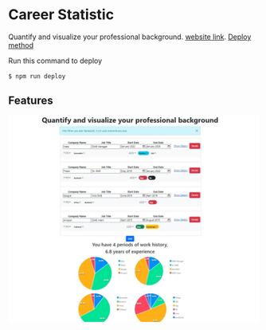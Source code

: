 # Career Statistic

Quantify and visualize your professional background.
[website link](https://stevezkw1998.github.io/career-statistic/).
[Deploy method](https://github.com/gitname/react-gh-pages)

Run this command to deploy
```
$ npm run deploy
```

## Features
![Main Feature](/images/mainfeature.jpg)
